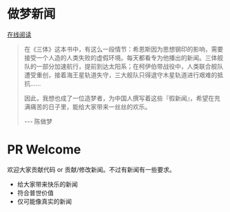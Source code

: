 # 做梦新闻
[在线阅读](https://dream-news.vercel.app)

> 在《三体》这本书中，有这么一段情节：希恩斯因为思想钢印的影响，需要接受一个人造的人类失败的虚假环境。每天都看专为他播出的新闻。三体舰队的一部分加速航行，提前到达太阳系；在柯伊伯带战役中，人类联合舰队遭受重创，接着海王星轨道失守，三大舰队只得退守木星轨道进行艰难的抵抗……
> 
> 因此，我想也成了一位造梦者，为中国人撰写着这些『假新闻』，希望在充满痛苦的日子里，能给大家带来一丝丝的欢乐。
>                             
> --- 陈做梦

# PR Welcome

欢迎大家贡献代码 or 贡献/修改新闻。不过有新闻有一些要求。
- 给大家带来快乐的新闻
- 符合普世价值
- 仅可能像真实的新闻
